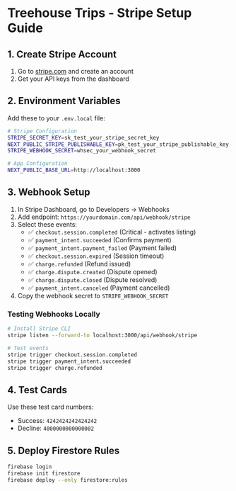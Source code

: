 # Treehouse Trips - Stripe Setup Guide

## 1. Create Stripe Account
1. Go to [stripe.com](https://stripe.com) and create an account
2. Get your API keys from the dashboard

## 2. Environment Variables
Add these to your `.env.local` file:

```bash
# Stripe Configuration
STRIPE_SECRET_KEY=sk_test_your_stripe_secret_key
NEXT_PUBLIC_STRIPE_PUBLISHABLE_KEY=pk_test_your_stripe_publishable_key
STRIPE_WEBHOOK_SECRET=whsec_your_webhook_secret

# App Configuration
NEXT_PUBLIC_BASE_URL=http://localhost:3000
```

## 3. Webhook Setup
1. In Stripe Dashboard, go to Developers → Webhooks
2. Add endpoint: `https://yourdomain.com/api/webhook/stripe`
3. Select these events:
   - ✅ `checkout.session.completed` (Critical - activates listing)
   - ✅ `payment_intent.succeeded` (Confirms payment)
   - ✅ `payment_intent.payment_failed` (Payment failed)
   - ✅ `checkout.session.expired` (Session timeout)
   - ✅ `charge.refunded` (Refund issued)
   - ✅ `charge.dispute.created` (Dispute opened)
   - ✅ `charge.dispute.closed` (Dispute resolved)
   - ✅ `payment_intent.canceled` (Payment cancelled)
4. Copy the webhook secret to `STRIPE_WEBHOOK_SECRET`

### Testing Webhooks Locally
```bash
# Install Stripe CLI
stripe listen --forward-to localhost:3000/api/webhook/stripe

# Test events
stripe trigger checkout.session.completed
stripe trigger payment_intent.succeeded
stripe trigger charge.refunded
```

## 4. Test Cards
Use these test card numbers:
- Success: `4242424242424242`
- Decline: `4000000000000002`

## 5. Deploy Firestore Rules
```bash
firebase login
firebase init firestore
firebase deploy --only firestore:rules
```
